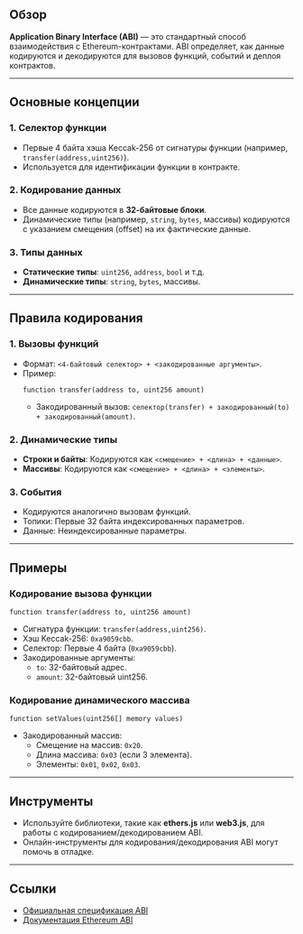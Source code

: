 ## Обзор
**Application Binary Interface (ABI)** — это стандартный способ взаимодействия с Ethereum-контрактами. ABI определяет, как данные кодируются и декодируются для вызовов функций, событий и деплоя контрактов.

---

## Основные концепции

### 1. **Селектор функции**
- Первые 4 байта хэша Keccak-256 от сигнатуры функции (например, `transfer(address,uint256)`).
- Используется для идентификации функции в контракте.

### 2. **Кодирование данных**
- Все данные кодируются в **32-байтовые блоки**.
- Динамические типы (например, `string`, `bytes`, массивы) кодируются с указанием смещения (offset) на их фактические данные.

### 3. **Типы данных**
- **Статические типы**: `uint256`, `address`, `bool` и т.д.
- **Динамические типы**: `string`, `bytes`, массивы.

---

## Правила кодирования

### 1. **Вызовы функций**
- Формат: `<4-байтовый селектор> + <закодированные аргументы>`.
- Пример:
  ```solidity
  function transfer(address to, uint256 amount)
  ```
  - Закодированный вызов: `селектор(transfer) + закодированный(to) + закодированный(amount)`.

### 2. **Динамические типы**
- **Строки и байты**: Кодируются как `<смещение> + <длина> + <данные>`.
- **Массивы**: Кодируются как `<смещение> + <длина> + <элементы>`.

### 3. **События**
- Кодируются аналогично вызовам функций.
- Топики: Первые 32 байта индексированных параметров.
- Данные: Неиндексированные параметры.

---

## Примеры

### Кодирование вызова функции
```solidity
function transfer(address to, uint256 amount)
```
- Сигнатура функции: `transfer(address,uint256)`.
- Хэш Keccak-256: `0xa9059cbb`.
- Селектор: Первые 4 байта (`0xa9059cbb`).
- Закодированные аргументы:
  - `to`: 32-байтовый адрес.
  - `amount`: 32-байтовый uint256.

### Кодирование динамического массива
```solidity
function setValues(uint256[] memory values)
```
- Закодированный массив:
  - Смещение на массив: `0x20`.
  - Длина массива: `0x03` (если 3 элемента).
  - Элементы: `0x01`, `0x02`, `0x03`.

---

## Инструменты
- Используйте библиотеки, такие как **ethers.js** или **web3.js**, для работы с кодированием/декодированием ABI.
- Онлайн-инструменты для кодирования/декодирования ABI могут помочь в отладке.

---
## Ссылки
- [Официальная спецификация ABI](https://docs.soliditylang.org/en/latest/abi-spec.html)
- [Документация Ethereum ABI](https://ethereum.org/en/developers/docs/smart-contracts/compilation/#web-applications)
